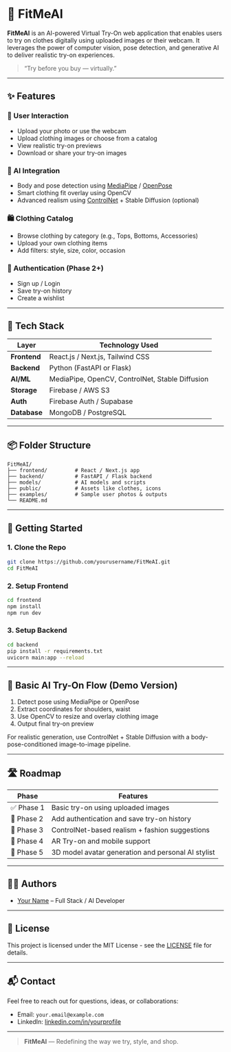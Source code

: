 

# 👗 FitMeAI

**FitMeAI** is an AI-powered Virtual Try-On web application that enables users to try on clothes digitally using uploaded images or their webcam. It leverages the power of computer vision, pose detection, and generative AI to deliver realistic try-on experiences.

> “Try before you buy — virtually.”

---

## ✨ Features

### 👤 User Interaction
- Upload your photo or use the webcam
- Upload clothing images or choose from a catalog
- View realistic try-on previews
- Download or share your try-on images

### 🤖 AI Integration
- Body and pose detection using [MediaPipe](https://google.github.io/mediapipe/) / [OpenPose](https://github.com/CMU-Perceptual-Computing-Lab/openpose)
- Smart clothing fit overlay using OpenCV
- Advanced realism using [ControlNet](https://github.com/lllyasviel/ControlNet) + Stable Diffusion (optional)

### 🛍️ Clothing Catalog
- Browse clothing by category (e.g., Tops, Bottoms, Accessories)
- Upload your own clothing items
- Add filters: style, size, color, occasion

### 🔐 Authentication (Phase 2+)
- Sign up / Login
- Save try-on history
- Create a wishlist

---

## 🧠 Tech Stack

| Layer        | Technology Used                         |
|--------------|------------------------------------------|
| **Frontend** | React.js / Next.js, Tailwind CSS         |
| **Backend**  | Python (FastAPI or Flask)                |
| **AI/ML**    | MediaPipe, OpenCV, ControlNet, Stable Diffusion |
| **Storage**  | Firebase / AWS S3                        |
| **Auth**     | Firebase Auth / Supabase                 |
| **Database** | MongoDB / PostgreSQL                     |

---

## 📦 Folder Structure

```
FitMeAI/
├── frontend/         # React / Next.js app
├── backend/          # FastAPI / Flask backend
├── models/           # AI models and scripts
├── public/           # Assets like clothes, icons
├── examples/         # Sample user photos & outputs
└── README.md
```

---

## 🚀 Getting Started

### 1. Clone the Repo

```bash
git clone https://github.com/yourusername/FitMeAI.git
cd FitMeAI
```

### 2. Setup Frontend

```bash
cd frontend
npm install
npm run dev
```

### 3. Setup Backend

```bash
cd backend
pip install -r requirements.txt
uvicorn main:app --reload
```

---

## 🧪 Basic AI Try-On Flow (Demo Version)

1. Detect pose using MediaPipe or OpenPose
2. Extract coordinates for shoulders, waist
3. Use OpenCV to resize and overlay clothing image
4. Output final try-on preview

For realistic generation, use ControlNet + Stable Diffusion with a body-pose-conditioned image-to-image pipeline.

---

## 🛣️ Roadmap

| Phase | Features |
|-------|----------|
| ✅ Phase 1 | Basic try-on using uploaded images |
| 🔄 Phase 2 | Add authentication and save try-on history |
| 🔄 Phase 3 | ControlNet-based realism + fashion suggestions |
| 🔄 Phase 4 | AR Try-on and mobile support |
| 🔄 Phase 5 | 3D model avatar generation and personal AI stylist |

---

## 🧑‍💻 Authors

- [Your Name](https://github.com/yourusername) – Full Stack / AI Developer

---

## 📜 License

This project is licensed under the MIT License - see the [LICENSE](LICENSE) file for details.

---

## 📬 Contact

Feel free to reach out for questions, ideas, or collaborations:

- Email: `your.email@example.com`
- LinkedIn: [linkedin.com/in/yourprofile](https://linkedin.com/in/yourprofile)

---

> **FitMeAI** — Redefining the way we try, style, and shop.

